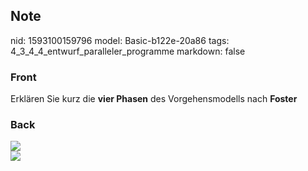 ## Note
nid: 1593100159796
model: Basic-b122e-20a86
tags: 4_3_4_4_entwurf_paralleler_programme
markdown: false

### Front
Erklären Sie kurz die <b>vier Phasen</b> des Vorgehensmodells nach
<b>Foster</b>

### Back
<img src="paste-6a5c42ef78c50c14b7d0ca5851fc5a052a467099.jpg">
<div>
  <div><img src=
  "paste-5ac13e6e5f1010df5f84f44132a12f0dad2c6b41.jpg"></div>
</div>
